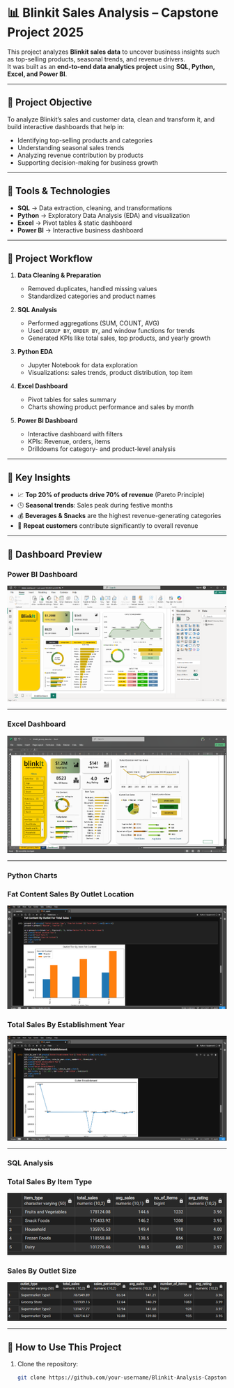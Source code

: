 # 📊 Blinkit Sales Analysis – Capstone Project 2025

This project analyzes **Blinkit sales data** to uncover business insights such as top-selling products, seasonal trends, and revenue drivers.  
It was built as an **end-to-end data analytics project** using **SQL, Python, Excel, and Power BI**.

---

## 🔹 Project Objective
To analyze Blinkit’s sales and customer data, clean and transform it, and build interactive dashboards that help in:
- Identifying top-selling products and categories
- Understanding seasonal sales trends
- Analyzing revenue contribution by products
- Supporting decision-making for business growth

---

## 🔹 Tools & Technologies
- **SQL** → Data extraction, cleaning, and transformations  
- **Python** → Exploratory Data Analysis (EDA) and visualization  
- **Excel** → Pivot tables & static dashboard  
- **Power BI** → Interactive business dashboard  

---

## 🔹 Project Workflow
1. **Data Cleaning & Preparation**
   - Removed duplicates, handled missing values
   - Standardized categories and product names  

2. **SQL Analysis**
   - Performed aggregations (SUM, COUNT, AVG)
   - Used `GROUP BY`, `ORDER BY`, and window functions for trends
   - Generated KPIs like total sales, top products, and yearly growth  

3. **Python EDA**
   - Jupyter Notebook for data exploration  
   - Visualizations: sales trends, product distribution, top item   

4. **Excel Dashboard**
   - Pivot tables for sales summary  
   - Charts showing product performance and sales by month  

5. **Power BI Dashboard**
   - Interactive dashboard with filters  
   - KPIs: Revenue, orders, items  
   - Drilldowns for category- and product-level analysis  

---

## 🔹 Key Insights
- 📈 **Top 20% of products drive 70% of revenue** (Pareto Principle)  
- 🕒 **Seasonal trends**: Sales peak during festive months  
- 💰 **Beverages & Snacks** are the highest revenue-generating categories  
- 👥 **Repeat customers** contribute significantly to overall revenue  

---

## 🔹 Dashboard Preview
### Power BI Dashboard  
![Power BI Dashboard](powerBi/dashboard.png)

---

### Excel Dashboard  
![Excel Dashboard](excel/dashboard.png)

---
### Python Charts
### Fat Content Sales By Outlet Location  
![Fat Content Sales By Outlet Location](python/insights/fatContentSalesByOutletLocation.png)

### Total Sales By Establishment Year
![Total Sales By Establishment Year](python/insights/totalSalesByEstablishmentYear.png)

---

### SQL Analysis  

### Total Sales By Item Type  
![Total Sales By Item Type](sql/insights/totalSalesByItemType.png)

### Sales By Outlet Size  
![Sales By Outlet Size](sql/insights/salesByOutletSize.png)

---

## 🔹 How to Use This Project
1. Clone the repository:  
   ```bash
   git clone https://github.com/your-username/Blinkit-Analysis-Capstone-2025.git

